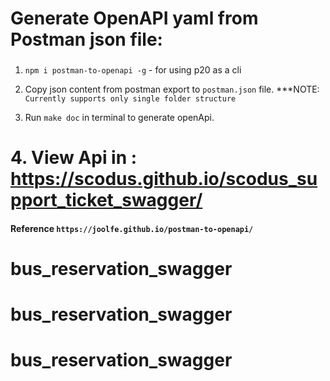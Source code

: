 # Generate OpenAPI yaml from Postman json file:

###

1. `npm i postman-to-openapi -g` - for using p20 as a cli

2. Copy json content from postman export to `postman.json` file. \*\*\*NOTE: `Currently supports only single folder structure`

3. Run `make doc` in terminal to generate openApi.

# 4. View Api in : https://scodus.github.io/scodus_support_ticket_swagger/

#### Reference `https://joolfe.github.io/postman-to-openapi/`
# bus_reservation_swagger
# bus_reservation_swagger
# bus_reservation_swagger
